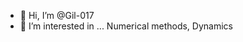 - 👋 Hi, I’m @Gil-017
- 👀 I’m interested in ... Numerical methods, Dynamics


<!---
Gil-017/Gil-017 is a ✨ special ✨ repository because its `README.md` (this file) appears on your GitHub profile.
You can click the Preview link to take a look at your changes.
--->
